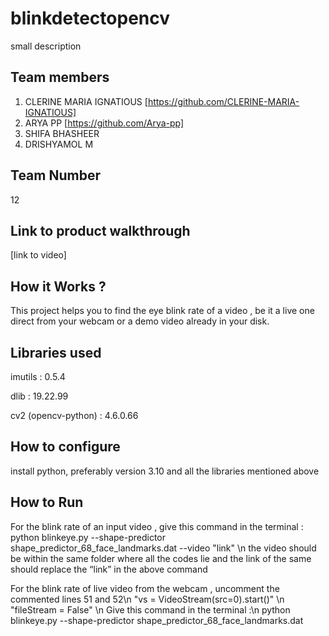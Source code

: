 # blinkdetectopencv
small description
## Team members
1. CLERINE MARIA IGNATIOUS [https://github.com/CLERINE-MARIA-IGNATIOUS]
2. ARYA PP [https://github.com/Arya-pp]
3. SHIFA BHASHEER
4. DRISHYAMOL M
## Team Number
12
## Link to product walkthrough
[link to video]
## How it Works ?
This project helps you to find the eye blink rate of a video , be it a live one direct from your webcam  or  a demo video already in your disk.
## Libraries used

imutils : 0.5.4

dlib : 19.22.99

cv2 (opencv-python) : 4.6.0.66

## How to configure
install python, preferably version 3.10 and all the libraries mentioned above
## How to Run

For the blink rate of an input video , give this  command in the terminal :<br />
python blinkeye.py --shape-predictor shape_predictor_68_face_landmarks.dat --video "link" \n
the video should be within the same folder where all the codes lie and the link of the same should replace the “link” in the above command 

For the blink rate of live video from the webcam , uncomment the  commented lines 51 and 52\n
"vs = VideoStream(src=0).start()" \n
"fileStream = False" \n
Give this  command in the terminal :\n
python blinkeye.py --shape-predictor shape_predictor_68_face_landmarks.dat
